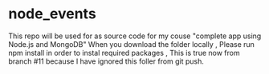 # node_events
This repo will be used for as source code for my couse "complete app using Node.js and MongoDB"
When you download the folder locally , Please run npm install in order to instal required packages , This is true now from branch #11
because I have ignored this foller from git push.
